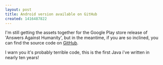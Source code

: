 ```yaml
---
layout: post
title: Android version available on GitHub
created: 1416487822
---
```

<p>I&#39;m still getting the assets together for the Google Play store release of &#39;Answers Against Humanity&#39;, but in the meantime, if you are so inclined, you can find the source code on <a href="https://github.com/samurailink3/hangouts-against-humanity" target="_blank">GitHub</a>.</p><p>I warn you it&#39;s probably terrible code, this is&nbsp;the&nbsp;first Java i&#39;ve written in nearly ten years!</p>
